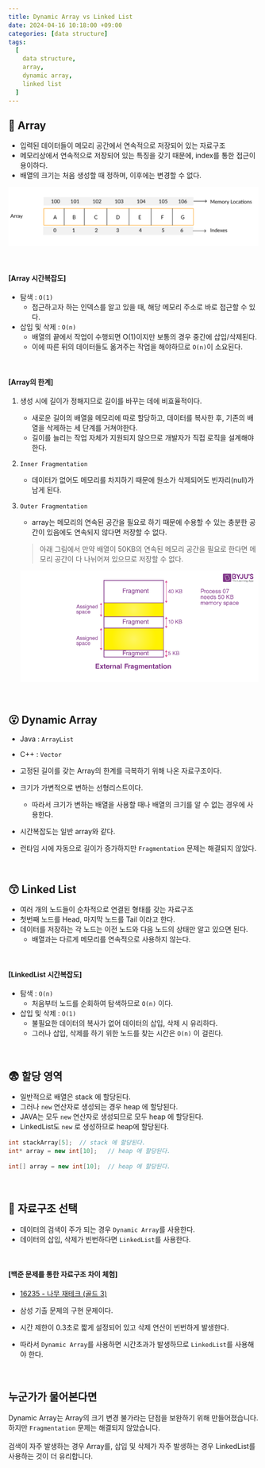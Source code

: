```yaml
---
title: Dynamic Array vs Linked List
date: 2024-04-16 10:18:00 +09:00
categories: [data structure]
tags:
  [
    data structure,
    array,
    dynamic array,
    linked list
  ]
---
```


## 🤔 Array
- 입력된 데이터들이 메모리 공간에서 연속적으로 저장되어 있는 자료구조
- 메모리상에서 연속적으로 저장되어 있는 특징을 갖기 때문에, index를 통한 접근이 용이하다.
- 배열의 크기는 처음 생성할 때 정하며, 이후에는 변경할 수 없다.

![array](/assets/img/240416/array.png)

<br>

#### [Array 시간복잡도]
- 탐색 : `O(1)`
    - 접근하고자 하는 인덱스를 알고 있을 때, 해당 메모리 주소로 바로 접근할 수 있다.
- 삽입 및 삭제 : `O(n)`
    - 배열의 끝에서 작업이 수행되면 O(1)이지만 보통의 경우 중간에 삽입/삭제된다.
    - 이에 따른 뒤의 데이터들도 옮겨주는 작업을 해야하므로 `O(n)`이 소요된다.

<br>

#### [Array의 한계]
1. 생성 시에 길이가 정해지므로 길이를 바꾸는 데에 비효율적이다.
    - 새로운 길이의 배열을 메모리에 따로 할당하고, 데이터를 복사한 후, 기존의 배열을 삭제하는 세 단계를 거쳐야한다.
    - 길이를 늘리는 작업 자체가 지원되지 않으므로 개발자가 직접 로직을 설계해야 한다.
2. `Inner Fragmentation`
    - 데이터가 없어도 메모리를 차지하기 때문에 원소가 삭제되어도 빈자리(null)가 남게 된다.
3. `Outer Fragmentation`
    - array는 메모리의 연속된 공간을 필요로 하기 때문에 수용할 수 있는 충분한 공간이 있음에도 연속되지 않다면 저장할 수 없다.

    > 아래 그림에서 만약 배열이 50KB의 연속된 메모리 공간을 필요로 한다면 메모리 공간이 다 나뉘어져 있으므로 저장할 수 없다.

    ![outer fragment](/assets/img/240416/outer%20fragmentation.png)

<br>

## 😮 Dynamic Array
- Java : `ArrayList`
- C++ : `Vector`

- 고정된 길이를 갖는 Array의 한계를 극복하기 위해 나온 자료구조이다.
- 크기가 가변적으로 변하는 선형리스트이다.
    - 따라서 크기가 변하는 배열을 사용할 때나 배열의 크기를 알 수 없는 경우에 사용한다.
- 시간복잡도는 일반 array와 같다.
- 런타임 시에 자동으로 길이가 증가하지만 `Fragmentation` 문제는 해결되지 않았다.

<br>

## 😙 Linked List
- 여러 개의 노드들이 순차적으로 연결된 형태를 갖는 자료구조
- 첫번째 노드를 Head, 마지막 노드를 Tail 이라고 한다.
- 데이터를 저장하는 각 노드는 이전 노드와 다음 노드의 상태만 알고 있으면 된다.
    - 배열과는 다르게 메모리를 연속적으로 사용하지 않는다.

<br>

#### [LinkedList 시간복잡도]
- 탐색 : `O(n)`
    - 처음부터 노드를 순회하여 탐색하므로 `O(n)` 이다.
- 삽입 및 삭제 : `O(1)`
    - 불필요한 데이터의 복사가 없어 데이터의 삽입, 삭제 시 유리하다.
    - 그러나 삽입, 삭제를 하기 위한 노드를 찾는 시간은 `O(n)` 이 걸린다.

<br>

## 😨 할당 영역
- 일반적으로 배열은 stack 에 할당된다.
- 그러나 `new` 연산자로 생성되는 경우 heap 에 할당된다.
- JAVA는 모두 `new` 연산자로 생성되므로 모두 heap 에 할당된다.
- LinkedList도 `new` 로 생성하므로 heap에 할당된다.

```c++
int stackArray[5];  // stack 에 할당된다.
int* array = new int[10];   // heap 에 할당된다.
```

```java
int[] array = new int[10];  // heap 에 할당된다.
```

<br>

## 🤗 자료구조 선택
- 데이터의 검색이 주가 되는 경우 `Dynamic Array`를 사용한다.
- 데이터의 삽입, 삭제가 빈번하다면 `LinkedList`를 사용한다.

<br>

#### [백준 문제를 통한 자료구조 차이 체험]
- [16235 - 나무 재테크 (골드 3)](https://www.acmicpc.net/problem/16235)

- 삼성 기출 문제의 구현 문제이다.
- 시간 제한이 0.3초로 짧게 설정되어 있고 삭제 연산이 빈번하게 발생한다.
- 따라서 `Dynamic Array`를 사용하면 시간초과가 발생하므로 `LinkedList`를 사용해야 한다.

<br>

## 누군가가 물어본다면
<div class="spotlight1">
Dynamic Array는 Array의 크기 변경 불가라는 단점을 보완하기 위해 만들어졌습니다. 하지만 <code class="language-plaintext highlighter-rouge">Fragmentation</code> 문제는 해결되지 않았습니다.
<br><br>
검색이 자주 발생하는 경우 Array를, 삽입 및 삭제가 자주 발생하는 경우 LinkedList를 사용하는 것이 더 유리합니다.
</div>